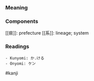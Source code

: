 ### Meaning



### Components

[[県]]: prefecture [[系]]: lineage; system

### Readings

```
- Kunyomi: か.ける
- Onyomi: ケン
```

#kanji